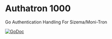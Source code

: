 # Authatron 1000 
Go Authentication Handling For Sizema/Moni-Tron

[![GoDoc](https://godoc.org/github.com/samuelrayment/authatron?status.svg)](https://godoc.org/github.com/samuelrayment/authatron)
